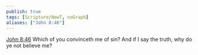 ```yaml
---
publish: true
tags: [Scripture/NewT, noGraph]
aliases: ["John 8:46"]
---
```

[John 8:46](https://churchofjesuschrist.org/study/scriptures/nt/john/8?lang=eng&id=p46#p46) Which of you convinceth me of sin? And if I say the truth, why do ye not believe me?
